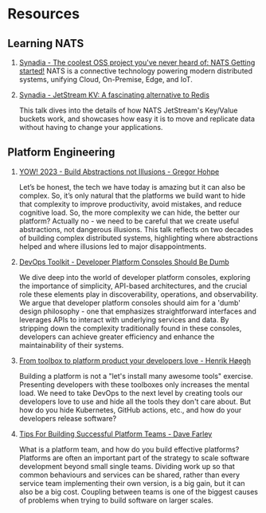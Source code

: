 # Resources

## Learning NATS

1. [Synadia - The coolest OSS project you've never heard of: NATS Getting started!](https://youtu.be/hjXIUPZ7ArM?si=-2nazkTI3OTHprUz)
    NATS is a connective technology powering modern distributed systems, unifying Cloud, On-Premise, Edge, and IoT.

2. [Synadia - JetStream KV: A fascinating alternative to Redis](https://youtu.be/XLJ5_5MsgGQ?si=7OQuxbUXW1QGwKSi)

    This talk dives into the details of how NATS JetStream's Key/Value buckets work, and showcases how easy it is to move and replicate data without having to change your applications.

## Platform Engineering

1. [YOW! 2023 - Build Abstractions not Illusions - Gregor Hohpe](https://youtu.be/aWZFRk-w3ng?si=aM8CGTLnI8Jm41Bt)

    Let’s be honest, the tech we have today is amazing but it can also be complex. So, it’s only natural that the platforms we build want to hide that complexity to improve productivity, avoid mistakes, and reduce cognitive load. So, the more complexity we can hide, the better our platform?
    Actually no - we need to be careful that we create useful abstractions, not dangerous illusions.
    This talk reflects on two decades of building complex distributed systems, highlighting where abstractions helped and where illusions led to major disappointments.

2. [DevOps Toolkit - Developer Platform Consoles Should Be Dumb](https://youtu.be/Qy2QmJkwkP0?si=3dnYcPx0BjOX-e5Y)

    We dive deep into the world of developer platform consoles, exploring the importance of simplicity, API-based architectures, and the crucial role these elements play in discoverability, operations, and observability. We argue that developer platform consoles should aim for a 'dumb' design philosophy - one that emphasizes straightforward interfaces and leverages APIs to interact with underlying services and data. By stripping down the complexity traditionally found in these consoles, developers can achieve greater efficiency and enhance the maintainability of their systems.

3. [From toolbox to platform product your developers love - Henrik Høegh](https://youtu.be/m8-O7yEWoE8?si=oDS9Br5KnqrzBeFV)

    Building a platform is not a "let's install many awesome tools" exercise. Presenting developers with these toolboxes only increases the mental load. We need to take DevOps to the next level by creating tools our developers love to use and hide all the tools they don't care about. But how do you hide Kubernetes, GitHub actions, etc., and how do your developers release software?

4. [Tips For Building Successful Platform Teams - Dave Farley](https://youtu.be/_zH7TIXcjEs?si=cBGYeUI9rMl3GW3d)

    What is a platform team, and how do you build effective platforms? Platforms are often an important part of the strategy to scale software development beyond small single teams. Dividing work up so that common behaviours and services can be shared, rather than every service team implementing their own version, is a big gain, but it can also be a big cost. Coupling between teams is one of the biggest causes of problems when trying to build software on larger scales.
